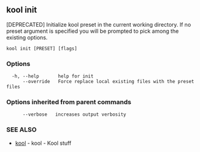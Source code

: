 ## kool init

[DEPRECATED] Initialize kool preset in the current working directory. If no preset argument is specified you will be prompted to pick among the existing options.

```
kool init [PRESET] [flags]
```

### Options

```
  -h, --help       help for init
      --override   Force replace local existing files with the preset files
```

### Options inherited from parent commands

```
      --verbose   increases output verbosity
```

### SEE ALSO

* [kool](kool.md)	 - kool - Kool stuff

